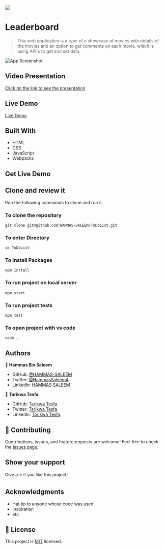 ![](https://img.shields.io/badge/Microverse-blueviolet)

# Leaderboard
> This web application is a type of a showcase of movies with details of the movies and an option to get comments on each movie. which is using API's to get and set data.

![App Screenshot]()

## Video Presentation

[Click on the link to see the presentation](https://www.loom.com/share/b423886962bd42afb9f12c3e6f2986ea)

## Live Demo

[Live Demo]()

## Built With

- HTML
- CSS
- JavaScript
- Webpacks

## Get Live Demo

<!-- [Live Demo Link](https://hammas-saleem.github.io/ToDoList/) -->


## Clone and review it

Run the following commands to clone and run it.

### To clone the repository

  `git clone git@github.com:HAMMAS-SALEEM/ToDoList.git`

### To enter Directory

`cd ToDoList`

### To Install Packages

`npm install`

### To run project on local server

`npm start`

### To run project tests

`npm test`

### To open project with vs code 

`code .`

## Authors

👤 **Hammas Bin Saleem**

- GitHub: [@HAMMAS-SALEEM](https://github.com/HAMMAS-SALEEM)
- Twitter: [@HammasSaleem4](https://twitter.com/HammasSaleem4)
- LinkedIn: [HAMMAS SALEEM](https://www.linkedin.com/in/hammas-saleem-407)

👤 **Tarikwa Tesfa**

- GitHub: [Tarikwa Tesfa](https://github.com/tariktesfa)
- Twitter: [Tarikwa Tesfa](https://twitter.com/tarik_tesfa)
- LinkedIn: [Tarikwa Tesfa](https://www.linkedin.com/in/tarikwa-tesfa-232a64167/)

## 🤝 Contributing
Contributions, issues, and feature requests are welcome!
Feel free to check the [issues page](../../issues/).

## Show your support
Give a ⭐️ if you like this project!

## Acknowledgments
- Hat tip to anyone whose code was used
- Inspiration
- etc

## 📝 License
This project is [MIT](./MIT.md) licensed.
